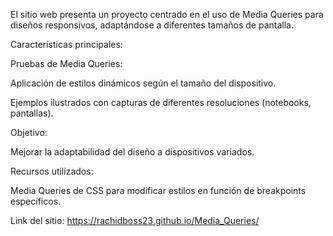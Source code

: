 El sitio web presenta un proyecto centrado en el uso de Media Queries para diseños responsivos, adaptándose a diferentes tamaños de pantalla.

Características principales:

Pruebas de Media Queries:

Aplicación de estilos dinámicos según el tamaño del dispositivo.

Ejemplos ilustrados con capturas de diferentes resoluciones (notebooks, pantallas).

Objetivo:

Mejorar la adaptabilidad del diseño a dispositivos variados.

Recursos utilizados:

Media Queries de CSS para modificar estilos en función de breakpoints específicos.

Link del sitio:
https://rachidboss23.github.io/Media_Queries/
